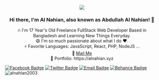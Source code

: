 <p align="center">
<img src="https://static.dribbble.com/users/730703/screenshots/6581243/avento.gif">
</p>
<h3 align="center">Hi there, I'm Al Nahian, also known as Abdullah Al Nahian! 👋 </h3>
<p align="center">
🔥 I'm 17 Year's Old Freelance FullStack Web Developer Based in Bangladesh and Learning New Things Everyday. <br>
😄 I'm so much passionate about what I do ♥. <br>
⚡ Favorite Languages: JavaScript, React, PHP, NodeJS ... <br>
📧 <a href="mailto: a.alnahian2003@gmail.com"> Mail Me </a> <br>
🎨 Portfolio: https://alnahian.xyz <br>
</p>

[![Facebook Badge](https://img.shields.io/badge/-alnahian2003-1877F2?style=plastic&labelColor=1877F2&logo=facebook&logoColor=white&link=https://facebook.com/alnahian2003)](https://facebook.com/alnahian2003) [![Twitter Badge](https://img.shields.io/badge/-@alnahian2003-1ca0f1?style=plastic&labelColor=1ca0f1&logo=twitter&logoColor=white&link=https://twitter.com/alnahian2003)](https://twitter.com/alnahian2003) [![Email Badge](https://img.shields.io/badge/-Email-c14438?style=plastic&logo=Gmail&logoColor=white&link=mailto:a.alnahian2003@gmail.com)](mailto:a.alnahian2003@gmail.com)
[![Behance Badge](https://img.shields.io/badge/-alnahian2003-1877F2?style=plastic&labelColor=053eff&logo=behance&logoColor=white&link=https://behance.net/alnahian2003)](https://behance.net/alnahian2003)
<img src="https://komarev.com/ghpvc/?username=alnahian2003&label=Views&color=brightgreen&style=plastic" alt="alnahian2003" />
